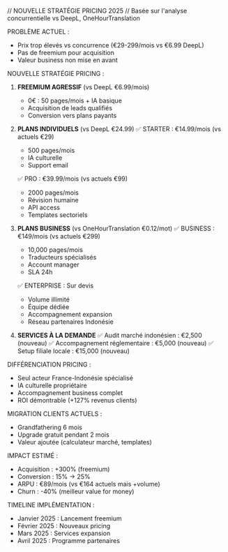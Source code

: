 // NOUVELLE STRATÉGIE PRICING 2025
// Basée sur l'analyse concurrentielle vs DeepL, OneHourTranslation

PROBLÈME ACTUEL :
- Prix trop élevés vs concurrence (€29-299/mois vs €6.99 DeepL)
- Pas de freemium pour acquisition
- Valeur business non mise en avant

NOUVELLE STRATÉGIE PRICING :

1. **FREEMIUM AGRESSIF** (vs DeepL €6.99/mois)
   - 0€ : 50 pages/mois + IA basique
   - Acquisition de leads qualifiés
   - Conversion vers plans payants

2. **PLANS INDIVIDUELS** (vs DeepL €24.99)
   ✅ STARTER : €14.99/mois (vs actuels €29)
   - 500 pages/mois
   - IA culturelle
   - Support email
   
   ✅ PRO : €39.99/mois (vs actuels €99)
   - 2000 pages/mois
   - Révision humaine
   - API access
   - Templates sectoriels

3. **PLANS BUSINESS** (vs OneHourTranslation €0.12/mot)
   ✅ BUSINESS : €149/mois (vs actuels €299)
   - 10,000 pages/mois
   - Traducteurs spécialisés
   - Account manager
   - SLA 24h
   
   ✅ ENTERPRISE : Sur devis
   - Volume illimité
   - Équipe dédiée
   - Accompagnement expansion
   - Réseau partenaires Indonésie

4. **SERVICES À LA DEMANDE**
   ✅ Audit marché indonésien : €2,500 (nouveau)
   ✅ Accompagnement réglementaire : €5,000 (nouveau)
   ✅ Setup filiale locale : €15,000 (nouveau)

DIFFÉRENCIATION PRICING :
- Seul acteur France-Indonésie spécialisé
- IA culturelle propriétaire
- Accompagnement business complet
- ROI démontrable (+127% revenus clients)

MIGRATION CLIENTS ACTUELS :
- Grandfathering 6 mois
- Upgrade gratuit pendant 2 mois
- Valeur ajoutée (calculateur marché, templates)

IMPACT ESTIMÉ :
- Acquisition : +300% (freemium)
- Conversion : 15% → 25%
- ARPU : €89/mois (vs €164 actuels mais +volume)
- Churn : -40% (meilleur value for money)

TIMELINE IMPLÉMENTATION :
- Janvier 2025 : Lancement freemium
- Février 2025 : Nouveaux pricing
- Mars 2025 : Services expansion
- Avril 2025 : Programme partenaires
